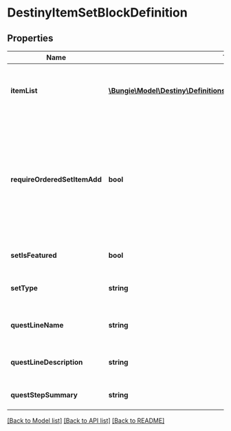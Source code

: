 # DestinyItemSetBlockDefinition

## Properties
Name | Type | Description | Notes
------------ | ------------- | ------------- | -------------
**itemList** | [**\Bungie\Model\Destiny\Definitions\DestinyItemSetBlockEntryDefinition[]**](DestinyItemSetBlockEntryDefinition.md) | A collection of hashes of set items, for items such as Quest Metadata items that possess this data. | [optional] 
**requireOrderedSetItemAdd** | **bool** | If true, items in the set can only be added in increasing order, and adding an item will remove any previous item. For Quests, this is by necessity true. Only one quest step is present at a time, and previous steps are removed as you advance in the quest. | [optional] 
**setIsFeatured** | **bool** | If true, the UI should treat this quest as \&quot;featured\&quot; | [optional] 
**setType** | **string** | A string identifier we can use to attempt to identify the category of the Quest. | [optional] 
**questLineName** | **string** | The name of the quest line that this quest step is a part of. | [optional] 
**questLineDescription** | **string** | The description of the quest line that this quest step is a part of. | [optional] 
**questStepSummary** | **string** | An additional summary of this step in the quest line. | [optional] 

[[Back to Model list]](../README.md#documentation-for-models) [[Back to API list]](../README.md#documentation-for-api-endpoints) [[Back to README]](../README.md)


